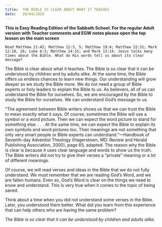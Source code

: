 ```yaml
---
title:  THE BIBLE IS CLEAR ABOUT WHAT IT TEACHES
date:   28/04/2020
---
```


**This is Easy Reading Edition of the Sabbath School. For the regular Adult version with Teacher comments and EGW notes please open the top lesson on the main screen** 

`Read Matthew 21:42; Matthew 12:3, 5; Matthew 19:4; Matthew 22:31; Mark 12:10, 26; Luke 6:3; Matthew 24:15; and Mark 13:14. Jesus talks many times about the Bible. What do His words tell us about its clear message?`

The Bible is clear about what it teaches. The Bible is so clear that it can be understood by children and by adults alike. At the same time, the Bible offers us endless chances to learn new things. Our understanding will grow deeper as we study the Bible more. We do not need a group of Bible experts or holy leaders to explain the Bible to us. As believers, all of us can understand the Bible for ourselves. So, we are encouraged by the Bible to study the Bible for ourselves. We can understand God’s message to us.

“The agreement between Bible writers shows us that we can trust the Bible to mean exactly what it says. Of course, sometimes the Bible will use a symbol or a word picture. Then we can expect the word picture to stand for something else. . . . At the same time, we can expect the Bible to explain its own symbols and word pictures too. Their meanings are not something that only very smart people or Bible experts can understand.”—Handbook of Seventh-day Adventist Theology (Hagerstown, MD: Review and Herald Publishing Association, 2000), page 65, adapted. The reason why the Bible is clear is because it uses clear language and words to show us the truth. The Bible writers did not try to give their verses a “private” meaning or a lot of different meanings.

Of course, we will read verses and ideas in the Bible that we do not fully understand. We must remember that we are reading God’s Word, and we are fallen humans. Even so, God’s Word is clear on the things we need to know and understand. This is very true when it comes to the topic of being saved.

Think about a time when you did not understand some verses in the Bible. Later, you understood them better. What did you learn from this experience that can help others who are having the same problem?

_The Bible is so clear that it can be understood by children and adults alike._
